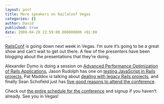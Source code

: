 ```yaml
---
layout: post
title: More speakers on RailsConf Vegas
categories: []
author: David
published: true
date: 2009-04-28 22:59:00.000000000 +01:00
---
```

<p><a href="http://en.oreilly.com/rails2009/">RailsConf</a> is going down next week in Vegas. I&#8217;m sure it&#8217;s going to be a great show and can&#8217;t wait to get out there. A few of the presenters have been blogging about the presentations that they&#8217;re doing.</p>
<p>Alexander Dymo is doing a session on <a href="http://blog.pluron.com/2009/04/performance-freaks-live-at-railsconf-2009.html">Advanced Performance Optimization of Rails Applications</a>, Jason Rudolph has one on <a href="http://jasonrudolph.com/blog/2009/03/24/railsconf-2009-javascript-testing-in-rails-projects-no-seriously/">testing JavaScript in Rails projects</a>, Pat Maddox is talking about <a href="http://www.patmaddox.com/blog/railsconf_2009_legacy_rails">dealing with legacy Rails projects</a>, and finally Sean Schofield just has <a href="http://railsdog.com/2009/04/five-reasons-to-go-to-railsconf/">five good reasons to attend the conference</a>.</p>
<p>Check out <a href="http://en.oreilly.com/rails2009/public/schedule/grid">the entire schedule for the conference</a> and signup if you haven&#8217;t already. See you in Vegas!</p>